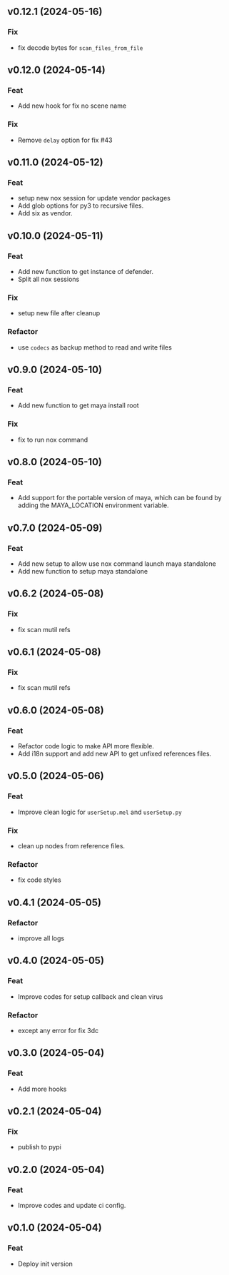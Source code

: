 ## v0.12.1 (2024-05-16)

### Fix

- fix decode bytes for `scan_files_from_file`

## v0.12.0 (2024-05-14)

### Feat

- Add new hook for fix no scene name

### Fix

- Remove `delay` option for fix #43

## v0.11.0 (2024-05-12)

### Feat

- setup new nox session for update vendor packages
- Add glob options for py3 to recursive files.
- Add six as vendor.

## v0.10.0 (2024-05-11)

### Feat

- Add new function to get instance of defender.
- Split all nox sessions

### Fix

- setup new file after cleanup

### Refactor

- use `codecs` as backup method to read and write files

## v0.9.0 (2024-05-10)

### Feat

- Add new function to get maya install root

### Fix

- fix to run nox command

## v0.8.0 (2024-05-10)

### Feat

- Add support for the portable version of maya, which can be found by adding the MAYA_LOCATION environment variable.

## v0.7.0 (2024-05-09)

### Feat

- Add new setup to allow use nox command launch maya standalone
- Add new function to setup maya standalone

## v0.6.2 (2024-05-08)

### Fix

- fix scan mutil refs

## v0.6.1 (2024-05-08)

### Fix

- fix scan mutil refs

## v0.6.0 (2024-05-08)

### Feat

- Refactor code logic to make API more flexible.
- Add i18n support and add new API to get unfixed references files.

## v0.5.0 (2024-05-06)

### Feat

- Improve clean logic for `userSetup.mel` and `userSetup.py`

### Fix

- clean up nodes from reference files.

### Refactor

- fix code styles

## v0.4.1 (2024-05-05)

### Refactor

- improve all logs

## v0.4.0 (2024-05-05)

### Feat

- Improve codes for setup callback and clean virus

### Refactor

- except any error for fix 3dc

## v0.3.0 (2024-05-04)

### Feat

- Add more hooks

## v0.2.1 (2024-05-04)

### Fix

- publish to pypi

## v0.2.0 (2024-05-04)

### Feat

- Improve codes and update ci config.

## v0.1.0 (2024-05-04)

### Feat

- Deploy init version
